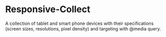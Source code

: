 Responsive-Collect
==================

A collection of tablet and smart phone devices with their specifications (screen sizes, resolutions, pixel density) and targeting with @media query.